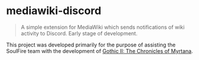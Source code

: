 # mediawiki-discord

> A simple extension for MediaWiki which sends notifications of wiki activity to Discord. Early stage of development.

This project was developed primarily for the purpose of assisting the SoulFire team with the development of [Gothic II: The Chronicles of Myrtana](https://kronikimyrtany.pl/en).
